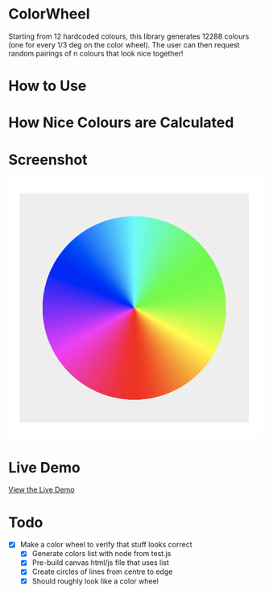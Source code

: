 # ColorWheel

Starting from 12 hardcoded colours, this library generates 12288 colours (one for every 1/3 deg on the color wheel). The user can then request random pairings of n colours that look nice together!

# How to Use

# How Nice Colours are Calculated

# Screenshot

[![](./screenshot.png)](https://strawstack.github.io/ColorWheel/)

# Live Demo

[View the Live Demo](https://strawstack.github.io/ColorWheel/)

# Todo

- [x] Make a color wheel to verify that stuff looks correct
    - [x] Generate colors list with node from test.js
    - [x] Pre-build canvas html/js file that uses list
    - [x] Create circles of lines from centre to edge
    - [x] Should roughly look like a color wheel
